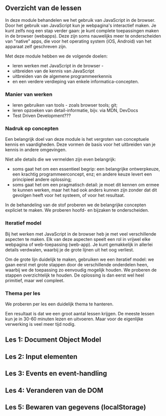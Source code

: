 ## Overzicht van de lessen

In deze module behandelen we het gebruik van JavaScript in de browser. Door het gebruik van JavaScript kun je webpagina's interactief maken. Je kunt zelfs nog een stap verder gaan: je kunt complete toepassingen maken in de browser (webapps). Deze zijn soms nauwelijks meer te onderscheiden van "native" apps, die voor het operating system (iOS, Android) van het apparaat zelf geschreven zijn.

Met deze module hebben we de volgende doelen:

* leren werken met JavaScript in de browser - 
* uitbreiden van de kennis van JavaScript
* uitbreiden van de algemene programmeerkennis
* en een verdere verdieping van enkele informatica-concepten.

### Manier van werken

* leren gebruiken van tools - zoals browser tools; git;
* leren opzoeken van detail-informatie, bijv. via MDN, DevDocs
* Test Driven Development???

### Nadruk op concepten

Een belangrijk doel van deze module is het vergroten van conceptuele kennis en vaardigheden. Deze vormen de basis voor het uitbreiden van je kennis in andere omgevingen.

Niet alle details die we vermelden zijn even belangrijk:

* soms gaat het om een essentieel begrip: een belangrijke ontwerpkeuze, een krachtig programmeerconcept, enz; en andere keuze levert een principieel andere oplossing;
* soms gaat het om een pragmatisch detail: je moet dit kennen om ermee te kunnen werken, maar het had ook anders kunnen zijn zonder dat dit gevolgen heeft voor het systeem, of voor het resultaat.

In de behandeling van de stof proberen we de belangrijke concepten expliciet te maken. We proberen hoofd- en bijzaken te onderscheiden.

### Iteratief model

Bij het werken met JavaScript in de browser heb je met veel verschillende aspecten te maken. Elk van deze aspecten speelt een rol in vrijwel elke webpagina of web-toepassing (web-app). Je kunt gemakkelijk in allerlei details verdwalen, waarbij je de grote lijnen uit het oog verliest.

Om de grote lijn duidelijk te maken, gebruiken we een iteratief model: we gaan eerst met grote stappen door de verschillende onderdelen heen, waarbij we de toepassing zo eenvoudig mogelijk houden. We proberen de stappen overzichtelijk te houden. De oplossing is dan eerst wel heel primitief, maar wel compleet.

### Thema per les

We proberen per les een duidelijk thema te hanteren. 

Een resultaat is dat we een groot aantal lessen krijgen. De meeste lessen kun je in 30-60 minuten lezen en uitvoeren. Maar voor de eigenlijke verwerking is veel meer tijd nodig.

## Les 1: Document Object Model


## Les 2: Input elementen

## Les 3: Events en event-handling

## Les 4: Veranderen van de DOM

## Les 5: Bewaren van gegevens (localStorage)


